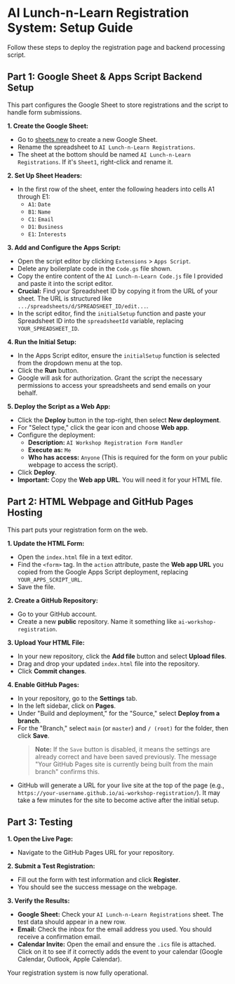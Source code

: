 # AI Lunch-n-Learn Registration System: Setup Guide

Follow these steps to deploy the registration page and backend processing script.

## Part 1: Google Sheet & Apps Script Backend Setup

This part configures the Google Sheet to store registrations and the script to handle form submissions.

**1. Create the Google Sheet:**
   - Go to [sheets.new](https://sheets.new) to create a new Google Sheet.
   - Rename the spreadsheet to `AI Lunch-n-Learn Registrations`.
   - The sheet at the bottom should be named `AI Lunch-n-Learn Registrations`. If it's `Sheet1`, right-click and rename it.

**2. Set Up Sheet Headers:**
   - In the first row of the sheet, enter the following headers into cells A1 through E1:
     - `A1`: `Date`
     - `B1`: `Name`
     - `C1`: `Email`
     - `D1`: `Business`
     - `E1`: `Interests`

**3. Add and Configure the Apps Script:**
   - Open the script editor by clicking `Extensions` > `Apps Script`.
   - Delete any boilerplate code in the `Code.gs` file shown.
   - Copy the entire content of the `AI Lunch-n-Learn Code.js` file I provided and paste it into the script editor.
   - **Crucial:** Find your Spreadsheet ID by copying it from the URL of your sheet. The URL is structured like `.../spreadsheets/d/SPREADSHEET_ID/edit...`.
   - In the script editor, find the `initialSetup` function and paste your Spreadsheet ID into the `spreadsheetId` variable, replacing `YOUR_SPREADSHEET_ID`.

**4. Run the Initial Setup:**
   - In the Apps Script editor, ensure the `initialSetup` function is selected from the dropdown menu at the top.
   - Click the **Run** button. 
   - Google will ask for authorization. Grant the script the necessary permissions to access your spreadsheets and send emails on your behalf.

**5. Deploy the Script as a Web App:**
   - Click the **Deploy** button in the top-right, then select **New deployment**.
   - For "Select type," click the gear icon and choose **Web app**.
   - Configure the deployment:
     - **Description:** `AI Workshop Registration Form Handler`
     - **Execute as:** `Me`
     - **Who has access:** `Anyone` (This is required for the form on your public webpage to access the script).
   - Click **Deploy**.
   - **Important:** Copy the **Web app URL**. You will need it for your HTML file.

## Part 2: HTML Webpage and GitHub Pages Hosting

This part puts your registration form on the web.

**1. Update the HTML Form:**
   - Open the `index.html` file in a text editor.
   - Find the `<form>` tag. In the `action` attribute, paste the **Web app URL** you copied from the Google Apps Script deployment, replacing `YOUR_APPS_SCRIPT_URL`.
   - Save the file.

**2. Create a GitHub Repository:**
   - Go to your GitHub account.
   - Create a new **public** repository. Name it something like `ai-workshop-registration`.

**3. Upload Your HTML File:**
   - In your new repository, click the **Add file** button and select **Upload files**.
   - Drag and drop your updated `index.html` file into the repository.
   - Click **Commit changes**.

**4. Enable GitHub Pages:**
   - In your repository, go to the **Settings** tab.
   - In the left sidebar, click on **Pages**.
   - Under "Build and deployment," for the "Source," select **Deploy from a branch**.
   - For the "Branch," select `main` (or `master`) and `/ (root)` for the folder, then click **Save**.
     > **Note:** If the `Save` button is disabled, it means the settings are already correct and have been saved previously. The message "Your GitHub Pages site is currently being built from the main branch" confirms this.
   - GitHub will generate a URL for your live site at the top of the page (e.g., `https://your-username.github.io/ai-workshop-registration/`). It may take a few minutes for the site to become active after the initial setup.

## Part 3: Testing

**1. Open the Live Page:**
   - Navigate to the GitHub Pages URL for your repository.

**2. Submit a Test Registration:**
   - Fill out the form with test information and click **Register**.
   - You should see the success message on the webpage.

**3. Verify the Results:**
   - **Google Sheet:** Check your `AI Lunch-n-Learn Registrations` sheet. The test data should appear in a new row.
   - **Email:** Check the inbox for the email address you used. You should receive a confirmation email.
   - **Calendar Invite:** Open the email and ensure the `.ics` file is attached. Click on it to see if it correctly adds the event to your calendar (Google Calendar, Outlook, Apple Calendar).

Your registration system is now fully operational.